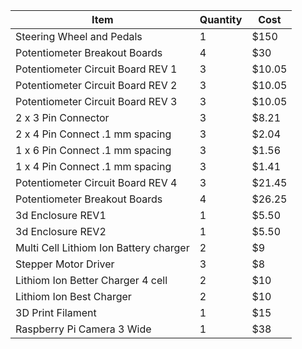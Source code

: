 | Item | Quantity | Cost |
|----------|----------|----------|
| Steering Wheel and Pedals   | 1   | $150   |
|Potentiometer Breakout Boards| 4 | $30 |
|Potentiometer Circuit Board REV 1| 3 | $10.05|
|Potentiometer Circuit Board REV 2| 3 | $10.05|
|Potentiometer Circuit Board REV 3| 3 | $10.05|
|2 x 3 Pin Connector | 3 | $8.21 |
|2 x 4 Pin Connect .1 mm spacing | 3 | $2.04|
|1 x 6 Pin Connect .1 mm spacing | 3 | $1.56|
|1 x 4 Pin Connect .1 mm spacing | 3 | $1.41|
|Potentiometer Circuit Board REV 4| 3 | $21.45
|Potentiometer Breakout Boards| 4 | $26.25 
|3d Enclosure REV1|1|$5.50|
|3d Enclosure REV2|1|$5.50|
|Multi Cell Lithiom Ion Battery charger|2|$9|
|Stepper Motor Driver|3|$8|
|Lithiom Ion Better Charger 4 cell|2|$10|
|Lithiom Ion Best Charger |2|$10|
|3D Print Filament |1|$15|
|Raspberry Pi Camera 3 Wide |1|$38| 
